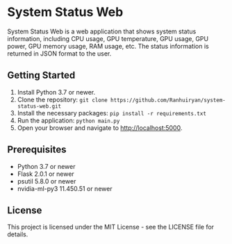 # System Status Web

System Status Web is a web application that shows system status information, including CPU usage, GPU temperature, GPU usage, GPU power, GPU memory usage, RAM usage, etc. The status information is returned in JSON format to the user.

## Getting Started

1. Install Python 3.7 or newer.
2. Clone the repository: `git clone https://github.com/Ranhuiryan/system-status-web.git`
3. Install the necessary packages: `pip install -r requirements.txt`
4. Run the application: `python main.py`
5. Open your browser and navigate to <http://localhost:5000>.

## Prerequisites

- Python 3.7 or newer
- Flask 2.0.1 or newer
- psutil 5.8.0 or newer
- nvidia-ml-py3 11.450.51 or newer

## License

This project is licensed under the MIT License - see the LICENSE file for details.